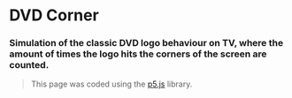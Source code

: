 # DVD Corner

### Simulation of the classic DVD logo behaviour on TV, where the amount of times the logo hits the corners of the screen are counted.

> This page was coded using the [p5.js](https://p5js.org/) library.
